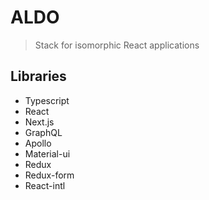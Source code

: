 # ALDO
> Stack for isomorphic React applications

## Libraries
* Typescript
* React
* Next.js
* GraphQL
* Apollo
* Material-ui
* Redux
* Redux-form
* React-intl

